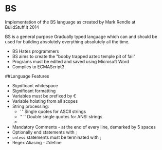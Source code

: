 BS
==

Implementation of the BS language as created by Mark Rendle at BuildStuff.lt 2014

BS is a general purpose Gradually typed language which can and should be used for building absolutely everything absolutely all the time.

* BS Hates programmers
* BS aims to create the "booby trapped aztec temple pit of fail"
* Programs must be edited and saved using Microsoft Word
* Compiles to ECMAScript3

##Language Features

* Significant whitespace
* Significant formatting
* Variables must be prefixed by €
* Variable hoisting from all scopes
* String processing:
  * ' ' Single quotes for ASCII strings
  * '' '' Double single quotes for ANSI strings
  * 
* Mandatory Comments - at the end of every line, demarked by 5 spaces
* Optionally end statements with ; 
* `unless` statements must be terminated with ;
* Regex Aliasing - #define
